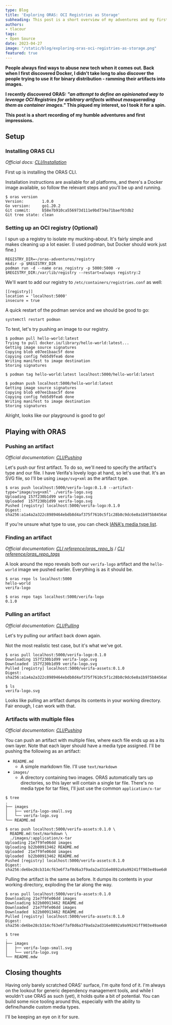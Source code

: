 ```yaml
---
type: Blog
title: 'Exploring ORAS: OCI Registries as Storage'
subheading: This post is a short overview of my adventures and my first impressions of ORAS.
authors:
- tlacour
tags:
- Open Source
date: 2023-04-27
image: "/static/blog/exploring-oras-oci-registries-as-storage.png"
featured: true
---
```


**People always find ways to abuse new tech when it comes out. Back when I first discovered Docker, I didn't take long to also discover the people trying to use it for binary distribution - ramming their artifacts into images.**

**I recently discovered ORAS: *"an attempt to define an opinionated way to leverage OCI Registries for arbitrary artifacts without masquerading them as container images."* This piqued my interest, so I took it for a spin.**

**This post is a short recording of my humble adventures and first impressions.**

## Setup

### Installing ORAS CLI

*Official docs: [CLI/Installation](https://oras.land/docs/cli/installation/)*

First up is installing the ORAS CLI.

Installation instructions are available for all platforms, and there's a Docker image available, so follow the relevant steps and you'll be up and running.

```
$ oras version
Version:        1.0.0
Go version:     go1.20.2
Git commit:     b58e7b910ca556973d111e9bd734a71baef03db2
Git tree state: clean
```

### Setting up an OCI registry (Optional)

I spun up a registry to isolate my mucking-about.
It's fairly simple and makes cleaning up a lot easier.
(I used podman, but Docker should work just fine.)

```
REGISTRY_DIR=~/oras-adventures/registry
mkdir -p $REGISTRY_DIR
podman run -d --name oras_registry -p 5000:5000 -v $REGISTRY_DIR:/var/lib/registry --restart=always registry:2
```

We'll want to add our registry to `/etc/containers/registries.conf` as well:

```
[[registry]]
location = 'localhost:5000'
insecure = true
```

A quick restart of the podman service and we should be good to go:

```
systemctl restart podman
```

To test, let's try pushing an image to our registry.

```
$ podman pull hello-world:latest
Trying to pull docker.io/library/hello-world:latest...
Getting image source signatures
Copying blob e07ee1baac5f done
Copying config feb5d9fea6 done
Writing manifest to image destination
Storing signatures

$ podman tag hello-world:latest localhost:5000/hello-world:latest

$ podman push localhost:5000/hello-world:latest
Getting image source signatures
Copying blob e07ee1baac5f done
Copying config feb5d9fea6 done
Writing manifest to image destination
Storing signatures
```

Alright, looks like our playground is good to go!

## Playing with ORAS

### Pushing an artifact

*Official documentation: [CLI/Pushing](https://oras.land/docs/CLI/pushing)*

Let's push our first artifact.
To do so, we'll need to specify the artifact's type and our file.
I have Verifa's lovely logo at hand, so let's use that.
It's an SVG file, so I'll be using `image/svg+xml` as the artifact type.

```
$ oras push localhost:5000/verifa-logo:0.1.0 --artifact-type="image/svg+xml" ./verifa-logo.svg
Uploading 157f230b1d99 verifa-logo.svg
Uploaded  157f230b1d99 verifa-logo.svg
Pushed [registry] localhost:5000/verifa-logo:0.1.0
Digest: sha256:a1a4a2a322c8989464ebdb8d4af375f7610c5f1c28b8c9dc6e8a1b975b8456a0
```

If you're unsure what type to use, you can check [IANA's media type list](https://www.iana.org/assignments/media-types/media-types.xhtml).

### Finding an artifact

*Official documentation:* *[CLI reference/oras_repo_ls](https://oras.land/docs/cli_reference/oras_repo_ls/)* / *[CLI reference/oras_repo_tags](https://oras.land/docs/cli_reference/oras_repo_tags/)*

A look around the repo reveals both our `verifa-logo` artifact and the `hello-world` image we pushed earlier. Everything is as it should be.

```
$ oras repo ls localhost:5000
hello-world
verifa-logo

$ oras repo tags localhost:5000/verifa-logo
0.1.0
```

### Pulling an artifact

*Official documentation: [CLI/Pulling](https://oras.land/docs/cli/pulling/)*

Let's try pulling our artifact back down again.

Not the most realistic test case, but it's what we've got.

```
$ oras pull localhost:5000/verifa-logo:0.1.0
Downloading 157f230b1d99 verifa-logo.svg
Downloaded  157f230b1d99 verifa-logo.svg
Pulled [registry] localhost:5000/verifa-assets:0.1.0
Digest: sha256:a1a4a2a322c8989464ebdb8d4af375f7610c5f1c28b8c9dc6e8a1b975b8456a0

$ ls
verifa-logo.svg
```

Looks like pulling an artifact dumps its contents in your working directory. Fair enough, I can work with that.

### Artifacts with multiple files

*Official documentation: [CLI/Pushing](https://oras.land/docs/CLI/pushing#pushing-artifacts-with-multiple-files)*

You can push an artifact with multiple files, where each file ends up as a its own layer.
Note that each layer should have a media type assigned.
I'll be pushing the following as an artifact:

- `README.md`
 	- A simple markdown file. I'll use `text/markdown`
- `images/`
 	- A directory containing two images. ORAS automatically tars up directories, so this layer will contain a single tar file. There's no media type for tar files, I'll just use the common `application/x-tar`

```
$ tree
.
├── images
│   ├── verifa-logo-small.svg
│   └── verifa-logo.svg
└── README.md

$ oras push localhost:5000/verifa-assets:0.1.0 \
  README.md:text/markdown \
  ./images/:application/x-tar
Uploading 21e7f9fe06dd images
Uploading b22b00913462 README.md
Uploaded  21e7f9fe06dd images
Uploaded  b22b00913462 README.md
Pushed [registry] localhost:5000/verifa-assets:0.1.0
Digest: sha256:de6be28cb314cf63e6f7af0d6a3f9ada2ad316e0892a9a99241ff903e49ae6d6
```

Pulling the artifact is the same as before.
It dumps its contents in your working directory, exploding the tar along the way.

```
$ oras pull localhost:5000/verifa-assets:0.1.0
Downloading 21e7f9fe06dd images
Downloading b22b00913462 README.md
Downloaded  21e7f9fe06dd images
Downloaded  b22b00913462 README.md
Pulled [registry] localhost:5000/verifa-assets:0.1.0
Digest: sha256:de6be28cb314cf63e6f7af0d6a3f9ada2ad316e0892a9a99241ff903e49ae6d6

$ tree
.
├── images
│   ├── verifa-logo-small.svg
│   └── verifa-logo.svg
└── README.mdw
```

## Closing thoughts

Having only barely scratched ORAS' surface, I'm quite fond of it.
I'm always on the lookout for generic dependency management tools, and while I wouldn't use ORAS as such (yet), it holds quite a bit of potential. You can build some nice tooling around this, especially with the ability to define/handle custom media types.

I'll be keeping an eye on it for sure.
